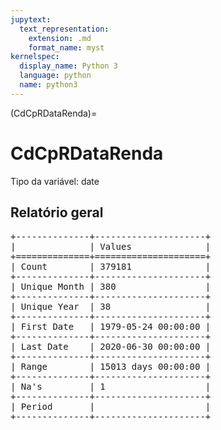 ```yaml
--- 
jupytext:
  text_representation:
    extension: .md
    format_name: myst
kernelspec:
  display_name: Python 3
  language: python
  name: python3
---
```


(CdCpRDataRenda)= 

# CdCpRDataRenda
Tipo da variável: date
## Relatório geral

<pre>
+--------------+---------------------+
|              | Values              |
+==============+=====================+
| Count        | 379181              |
+--------------+---------------------+
| Unique Month | 380                 |
+--------------+---------------------+
| Unique Year  | 38                  |
+--------------+---------------------+
| First Date   | 1979-05-24 00:00:00 |
+--------------+---------------------+
| Last Date    | 2020-06-30 00:00:00 |
+--------------+---------------------+
| Range        | 15013 days 00:00:00 |
+--------------+---------------------+
| Na's         | 1                   |
+--------------+---------------------+
| Period       |                     |
+--------------+---------------------+
</pre>

